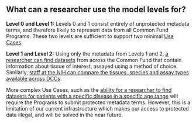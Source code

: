 ## What can a researcher use the model levels for?

**Level 0 and Level 1:** Levels 0 and 1 consist entirely of unprotected metadata terms, and therefore likely to represent data from all Common Fund Programs. These two levels are sufficient to support two minimal [Use Cases](https://cfde-usecases.readthedocs-hosted.com/en/latest/use-cases/). 

**Level 1 and Level 2:** Using only the metadata from Levels 1 and 2, [a researcher can find datasets](https://cfde-usecases.readthedocs-hosted.com/en/latest/use-cases/uc0001-researcher-browse-and-filter/) from across the Common Fund that contain information about tissue of interest, assayed using a method of choice. Similarly, [staff at the NIH can compare the tissues, species and assay types available across DCCs](https://cfde-usecases.readthedocs-hosted.com/en/latest/use-cases/uc0003-monitor-data-releases-as-a-data-custodian/).

More complex Use Cases, such as the [ability for a researcher to find datasets for patients with a specific disease in a specific age range](https://cfde-usecases.readthedocs-hosted.com/en/latest/use-cases/uc0005-researcher-browse-and-filter-complex/) will require the Programs to submit protected metadata terms. However, this is a limitation of our current infrastructure which makes our access to protected data illegal, and will be solved in the near future. 
